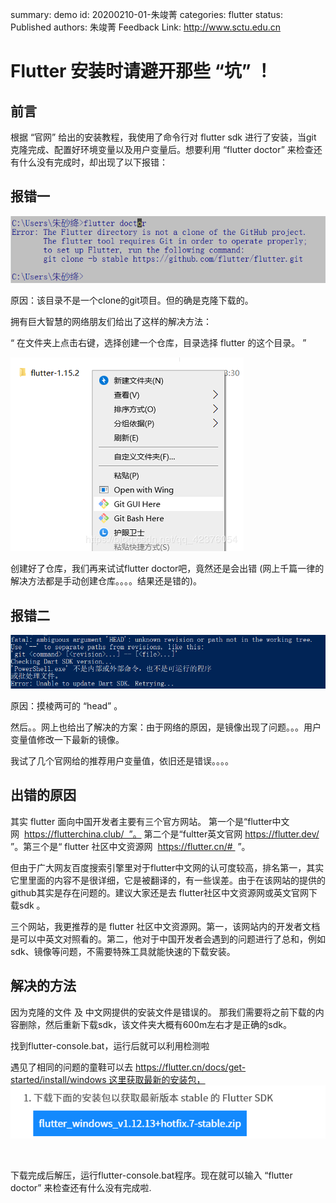 summary: demo
id: 20200210-01-朱竣菁
categories: flutter
status: Published
authors: 朱竣菁
Feedback Link: http://www.sctu.edu.cn
# Flutter 安装时请避开那些 “坑” ！

## 前言
根据 “官网” 给出的安装教程，我使用了命令行对 flutter sdk 进行了安装，当git 克隆完成、配置好环境变量以及用户变量后。想要利用 “flutter doctor” 来检查还有什么没有完成时，却出现了以下报错：

## 报错一
![](assets/20200210-01-朱竣菁-1.png)

原因：该目录不是一个clone的git项目。但的确是克隆下载的。

拥有巨大智慧的网络朋友们给出了这样的解决方法：

“ 在文件夹上点击右键，选择创建一个仓库，目录选择 flutter 的这个目录。 ”

![](assets/20200210-01-朱竣菁-2.png)


创建好了仓库，我们再来试试flutter doctor吧，竟然还是会出错 (网上千篇一律的解决方法都是手动创建仓库。。。。结果还是错的)。

## 报错二

![](assets/20200210-01-朱竣菁-3.png)

原因：摸棱两可的 “head” 。

然后。。网上也给出了解决的方案：由于网络的原因，是镜像出现了问题。。。用户变量值修改一下最新的镜像。

我试了几个官网给的推荐用户变量值，依旧还是错误。。。。

## 出错的原因

其实 flutter 面向中国开发者主要有三个官方网站。 第一个是“flutter中文网  https://flutterchina.club/  ”。
第二个是“fultter英文官网 https://flutter.dev/ ”。第三个是“ flutter 社区中文资源网  https://flutter.cn/#  ”。

但由于广大网友百度搜索引擎里对于flutter中文网的认可度较高，排名第一，其实它里里面的内容不是很详细，它是被翻译的，有一些误差。由于在该网站的提供的github其实是存在问题的。建议大家还是去 flutter社区中文资源网或英文官网下载sdk 。

三个网站，我更推荐的是 flutter 社区中文资源网。第一，该网站内的开发者文档是可以中英文对照看的。第二，他对于中国开发者会遇到的问题进行了总和，例如sdk、镜像等问题，不需要特殊工具就能快速的下载安装。

## 解决的方法

因为克隆的文件 及 中文网提供的安装文件是错误的。
那我们需要将之前下载的内容删除，然后重新下载sdk，该文件夹大概有600m左右才是正确的sdk。

找到flutter-console.bat，运行后就可以利用检测啦

遇见了相同的问题的童鞋可以去 https://flutter.cn/docs/get-started/install/windows 这里获取最新的安装包，
![](assets/20200210-01-朱竣菁-4.png)

                      

下载完成后解压，运行flutter-console.bat程序。现在就可以输入 “flutter doctor” 来检查还有什么没有完成啦.
